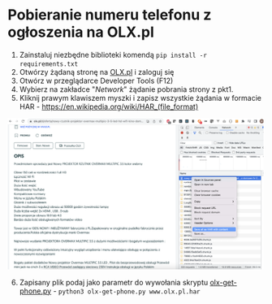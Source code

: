 # Pobieranie numeru telefonu z ogłoszenia na OLX.pl 

1. Zainstaluj niezbędne biblioteki komendą ``pip install -r requirements.txt``
2. Otwórzy żądaną stronę na <a href='https://olx.pl/' target=_blank>OLX.pl</a> i zaloguj się
3. Otwórz w przeglądarce Developer Tools (F12)
4. Wybierz na zakładce "*Network*" żądanie pobrania strony z pkt1.
5. Kliknij prawym klawiszem myszki i zapisz wszystkie żądania w formacie HAR - https://en.wikipedia.org/wiki/HAR_(file_format)

<img src='screenshot.png' width=800 border=0 />

6. Zapisany plik podaj jako parametr do wywołania skryptu <a href='olx-get-phone.py'>olx-get-phone.py</a> - ``python3 olx-get-phone.py www.olx.pl.har``
